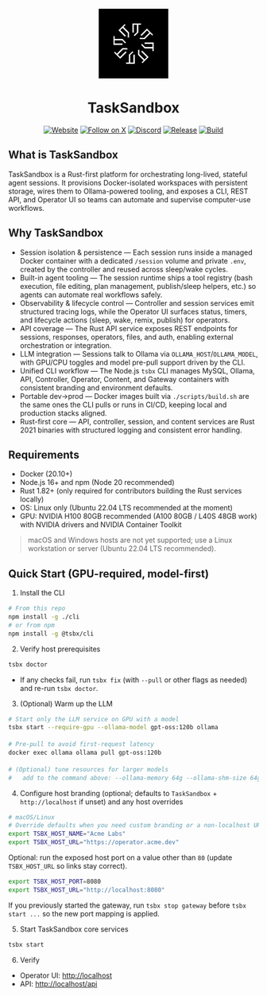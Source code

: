<p align="center">
  <img src="assets/logo.png" alt="TaskSandbox logo" width="140" />
</p>
<h1 align="center">TaskSandbox</h1>

<p align="center">
  <a href="https://ractorlabs.com/"><img src="https://img.shields.io/badge/website-ractorlabs.com-0A66C2?logo=google-chrome&logoColor=white" alt="Website" /></a>
  <a href="https://x.com/ractorlabs"><img src="https://img.shields.io/badge/Follow-@ractorlabs-000000?logo=x&logoColor=white" alt="Follow on X" /></a>
  <a href="https://discord.gg/jTpP6PgZtt"><img src="https://img.shields.io/badge/Discord-join-5865F2?logo=discord&logoColor=white" alt="Discord" /></a>
  <a href="https://github.com/Ractorlabs/tsbx/releases"><img src="https://img.shields.io/github/v/release/Ractorlabs/tsbx?display_name=tag&sort=semver" alt="Release" /></a>
  <a href="https://github.com/Ractorlabs/tsbx/actions/workflows/build.yml"><img src="https://github.com/Ractorlabs/tsbx/actions/workflows/build.yml/badge.svg" alt="Build" /></a>

</p>

## What is TaskSandbox

TaskSandbox is a Rust-first platform for orchestrating long-lived, stateful agent sessions. It provisions Docker-isolated workspaces with persistent storage, wires them to Ollama-powered tooling, and exposes a CLI, REST API, and Operator UI so teams can automate and supervise computer-use workflows.

## Why TaskSandbox

- Session isolation & persistence — Each session runs inside a managed Docker container with a dedicated `/session` volume and private `.env`, created by the controller and reused across sleep/wake cycles.
- Built-in agent tooling — The session runtime ships a tool registry (bash execution, file editing, plan management, publish/sleep helpers, etc.) so agents can automate real workflows safely.
- Observability & lifecycle control — Controller and session services emit structured tracing logs, while the Operator UI surfaces status, timers, and lifecycle actions (sleep, wake, remix, publish) for operators.
- API coverage — The Rust API service exposes REST endpoints for sessions, responses, operators, files, and auth, enabling external orchestration or integration.
- LLM integration — Sessions talk to Ollama via `OLLAMA_HOST`/`OLLAMA_MODEL`, with GPU/CPU toggles and model pre-pull support driven by the CLI.
- Unified CLI workflow — The Node.js `tsbx` CLI manages MySQL, Ollama, API, Controller, Operator, Content, and Gateway containers with consistent branding and environment defaults.
- Portable dev→prod — Docker images built via `./scripts/build.sh` are the same ones the CLI pulls or runs in CI/CD, keeping local and production stacks aligned.
- Rust-first core — API, controller, session, and content services are Rust 2021 binaries with structured logging and consistent error handling.

## Requirements

- Docker (20.10+)
- Node.js 16+ and npm (Node 20 recommended)
- Rust 1.82+ (only required for contributors building the Rust services locally)
- OS: Linux only (Ubuntu 22.04 LTS recommended at the moment)
- GPU: NVIDIA H100 80GB recommended (A100 80GB / L40S 48GB work) with NVIDIA drivers and NVIDIA Container Toolkit

> macOS and Windows hosts are not yet supported; use a Linux workstation or server (Ubuntu 22.04 LTS recommended).

## Quick Start (GPU-required, model-first)

1) Install the CLI

```bash
# From this repo
npm install -g ./cli
# or from npm
npm install -g @tsbx/cli
```

2) Verify host prerequisites

```bash
tsbx doctor
```

- If any checks fail, run `tsbx fix` (with `--pull` or other flags as needed) and re-run `tsbx doctor`.

3) (Optional) Warm up the LLM

```bash
# Start only the LLM service on GPU with a model
tsbx start --require-gpu --ollama-model gpt-oss:120b ollama

# Pre-pull to avoid first-request latency
docker exec ollama ollama pull gpt-oss:120b

# (Optional) tune resources for larger models
#   add to the command above: --ollama-memory 64g --ollama-shm-size 64g --ollama-context-length 131072
```

4) Configure host branding (optional; defaults to `TaskSandbox` + `http://localhost` if unset) and any host overrides

```bash
# macOS/Linux
# Override defaults when you need custom branding or a non-localhost URL
export TSBX_HOST_NAME="Acme Labs"
export TSBX_HOST_URL="https://operator.acme.dev"
```

Optional: run the exposed host port on a value other than `80` (update `TSBX_HOST_URL` so links stay correct).

```bash
export TSBX_HOST_PORT=8080
export TSBX_HOST_URL="http://localhost:8080"
```

If you previously started the gateway, run `tsbx stop gateway` before `tsbx start ...` so the new port mapping is applied.

5) Start TaskSandbox core services

```bash
tsbx start
```

6) Verify

- Operator UI: <http://localhost>
- API:  <http://localhost/api>
